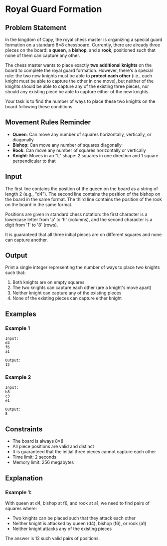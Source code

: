 # Royal Guard Formation

## Problem Statement

In the kingdom of Capy, the royal chess master is organizing a special guard formation on a standard 8×8 chessboard. Currently, there are already three pieces on the board: a **queen**, a **bishop**, and a **rook**, positioned such that none of them can capture any other.

The chess master wants to place exactly **two additional knights** on the board to complete the royal guard formation. However, there's a special rule: the two new knights must be able to **protect each other** (i.e., each knight must be able to capture the other in one move), but neither of the knights should be able to capture any of the existing three pieces, nor should any existing piece be able to capture either of the new knights.

Your task is to find the number of ways to place these two knights on the board following these conditions.

## Movement Rules Reminder

- **Queen**: Can move any number of squares horizontally, vertically, or diagonally
- **Bishop**: Can move any number of squares diagonally  
- **Rook**: Can move any number of squares horizontally or vertically
- **Knight**: Moves in an "L" shape: 2 squares in one direction and 1 square perpendicular to that

## Input

The first line contains the position of the queen on the board as a string of length 2 (e.g., "d4").
The second line contains the position of the bishop on the board in the same format.
The third line contains the position of the rook on the board in the same format.

Positions are given in standard chess notation: the first character is a lowercase letter from 'a' to 'h' (columns), and the second character is a digit from '1' to '8' (rows).

It is guaranteed that all three initial pieces are on different squares and none can capture another.

## Output

Print a single integer representing the number of ways to place two knights such that:
1. Both knights are on empty squares
2. The two knights can capture each other (are a knight's move apart)
3. Neither knight can capture any of the existing pieces
4. None of the existing pieces can capture either knight

## Examples

### Example 1
```
Input:
d4
f6
a1

Output:
12
```

### Example 2
```
Input:
h8
c3
e1

Output:
8
```

## Constraints

- The board is always 8×8
- All piece positions are valid and distinct
- It is guaranteed that the initial three pieces cannot capture each other
- Time limit: 2 seconds
- Memory limit: 256 megabytes

## Explanation

### Example 1:
With queen at d4, bishop at f6, and rook at a1, we need to find pairs of squares where:
- Two knights can be placed such that they attack each other
- Neither knight is attacked by queen (d4), bishop (f6), or rook (a1)
- Neither knight attacks any of the existing pieces

The answer is 12 such valid pairs of positions.
